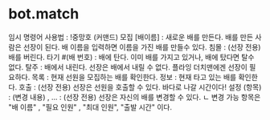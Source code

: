 # bot.match
임시 명령어
사용법 : !중망호 (커맨드)
모집 [배이름] : 새로운 배를 만든다. 배를 만든 사람은 선장이 된다. 배 이름을 입력하면 이름을 가진 배를 만들수 있다.
침몰 : (선장 전용) 배를 버린다.
타기 #(배 번호) : 배에 탄다. 이미 배를 가지고 있거나, 배에 탔다면 탈수 없다.
탈주 : 배에서 내린다. 선장은 배에서 내릴 수 없다. 플라잉 더치맨에겐 선장이 필요하다.
목록 : 현재 선원을 모집하는 배를 확인한다.
정보 : 현재 타고 있는 배를 확인한다.
호출 : (선장 전용) 선장은 선원을 호출할 수 있다. 바다로 나갈 시간이다!
설정 (항목) : (변경 내용) , ... : (선장 전용) 선장은 자신의 배를 변경할 수 있다.
ㄴ 변경 가능 항목은 "배 이름" , "필요 인원" , "최대 인원", "출발 시간" 이다. 
